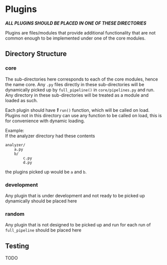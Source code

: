 # Plugins

_**ALL PLUGINS SHOULD BE PLACED IN ONE OF THESE DIRECTORIES**_

Plugins are files/modules that provide additional functionality that are not 
common enough to be implemented under one of the core modules.

## Directory Structure
### core
The sub-directories here corresponds to each of the core modules, hence the name 
core. Any `.py` files directly in these sub-directories will be dynamically 
picked up by `full_pipeline()` in `core/pipelines.py` and run. Any directory in
these sub-directories will be treated as a module and loaded as such.

Each plugin should have _**1**_ `run()` function, which will be called on load. 
Plugins not in this directory can use any function to be called on load, this is
for convenience with dynamic loading. 

Example: <br/>
If the analyzer directory had these contents
```
analyzer/
    a.py
    b/
        c.py
        d.py
```
the plugins picked up would be `a` and `b`.

### development
Any plugin that is under development and not ready to be picked up dynamically
should be placed here

### random
Any plugin that is not designed to be picked up and run for each run of 
`full_pipeline` should be placed here

## Testing
TODO
